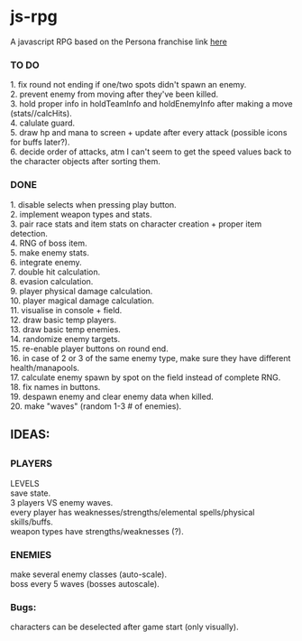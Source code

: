# js-rpg
A javascript RPG based on the Persona franchise
link [here](https://lunavb.github.io/js-rpg/rpg.html)

<h3>TO DO</h3>
1. fix round not ending if one/two spots didn't spawn an enemy.</br>
2. prevent enemy from moving after they've been killed.</br>
3. hold proper info in holdTeamInfo and holdEnemyInfo after making a move (stats//calcHits).</br>
4. calulate guard.</br>
5. draw hp and mana to screen + update after every attack (possible icons for buffs later?).</br>
6. decide order of attacks, atm I can't seem to get the speed values back to the character objects after sorting them.</br>

<h3>DONE</h3>
1. disable selects when pressing play button.</br>
2. implement weapon types and stats.</br>
3. pair race stats and item stats on character creation + proper item detection.</br>
4. RNG of boss item.</br>
5. make enemy stats.</br>
6. integrate enemy.</br>
7. double hit calculation.</br>
8. evasion calculation.</br>
9. player physical damage calculation.</br>
10. player magical damage calculation.</br>
11. visualise in console + field.</br>
12. draw basic temp players.</br>
13. draw basic temp enemies.</br>
14. randomize enemy targets.</br>
15. re-enable player buttons on round end.</br>
16. in case of 2 or 3 of the same enemy type, make sure they have different health/manapools.</br>
17. calculate enemy spawn by spot on the field instead of complete RNG.</br>
18. fix names in buttons.</br>
19. despawn enemy and clear enemy data when killed.</br>
20. make "waves" (random 1-3 # of enemies).</br>


<h2>IDEAS: <h2>

### PLAYERS
LEVELS </br>
save state.</br>
3 players VS enemy waves.</br>
every player has weaknesses/strengths/elemental spells/physical skills/buffs.</br>
weapon types have strengths/weaknesses (?).</br>

### ENEMIES
make several enemy classes (auto-scale).</br>
boss every 5 waves (bosses autoscale).</br>

### Bugs:
characters can be deselected after game start (only visually).</br>


